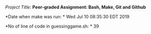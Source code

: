 *Project Title*: **Peer-graded Assignment: Bash, Make, Git and Github**

*Date when make was run: * Wed Jul 10 08:35:30 EDT 2019 

*No of line of code in guessinggame.sh: * 39 


